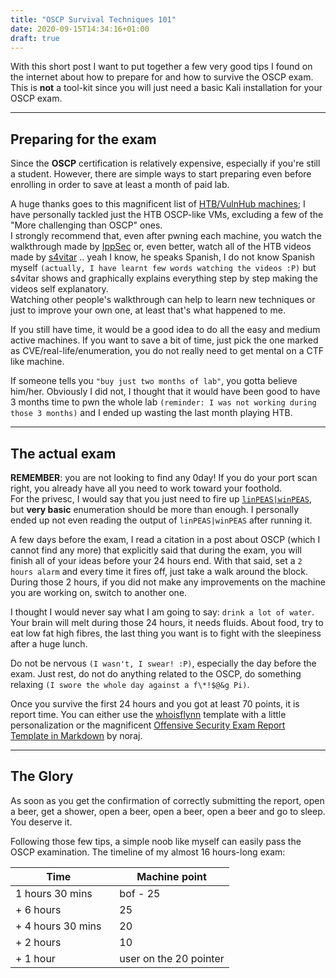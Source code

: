 ```yaml
---
title: "OSCP Survival Techniques 101"
date: 2020-09-15T14:34:16+01:00
draft: true
---
```

With this short post I want to put together a few very good tips I found on the internet about how to prepare for and how to survive the OSCP exam.
This is **not** a tool-kit since you will just need a basic Kali installation for your OSCP exam.  

___  
## Preparing for the exam
Since the **OSCP** certification is relatively expensive, especially if you're still a student. However, there are simple ways to start preparing even before enrolling in order to save at least a month of paid lab.  

A huge thanks goes to this magnificent list of [HTB/VulnHub machines](https://docs.google.com/spreadsheets/d/1dwSMIAPIam0PuRBkCiDI88pU3yzrqqHkDtBngUHNCw8/edit#gid=1839402159); I have personally tackled just the HTB OSCP-like VMs, excluding a few of the "More challenging than OSCP" ones.  
I strongly recommend that, even after pwning each machine, you watch the walkthrough made by [IppSec](https://www.youtube.com/channel/UCa6eh7gCkpPo5XXUDfygQQA) or, even better, watch all of the HTB videos made by [s4vitar](https://www.youtube.com/c/s4vitar) .. yeah I know, he speaks Spanish, I do not know Spanish myself `(actually, I have learnt few words watching the videos :P)` but s4vitar shows and graphically explains everything step by step making the videos self explanatory.  
Watching other people's walkthrough can help to learn new techniques or just to improve your own one, at least that's what happened to me.  
  
If you still have time, it would be a good idea to do all the easy and medium active machines. If you want to save a bit of time, just pick the one marked as CVE/real-life/enumeration, you do not really need to get mental on a CTF like machine.  
  
If someone tells you `"buy just two months of lab"`, you gotta believe him/her. Obviously I did not, I thought that it would have been good to have 3 months time to pwn the whole lab `(reminder: I was not working during those 3 months)` and I ended up wasting the last month playing HTB.  
___
## The actual exam
**REMEMBER**: you are not looking to find any 0day! If you do your port scan right, you already have all you need to work toward your foothold.  
For the privesc, I would say that you just need to fire up [`linPEAS|winPEAS`](https://github.com/carlospolop/privilege-escalation-awesome-scripts-suite), but **very basic** enumeration should be more than enough. I personally ended up not even reading the output of `linPEAS|winPEAS` after running it.  
  
A few days before the exam, I read a citation in a post about OSCP (which I cannot find any more) that explicitly said that during the exam, you will finish all of your ideas before your 24 hours end. With that said, set a `2 hours alarm` and every time it fires off, just take a walk around the block. During those 2 hours, if you did not make any improvements on the machine you are working on, switch to another one.  
  
I thought I would never say what I am going to say: `drink a lot of water`. Your brain will melt during those 24 hours, it needs fluids. About food, try to eat low fat high fibres, the last thing you want is to fight with the sleepiness after a huge lunch.  
  
Do not be nervous `(I wasn't, I swear! :P)`, especially the day before the exam. Just rest, do not do anything related to the OSCP, do something relaxing `(I swore the whole day against a f\*!$@&g Pi)`.  
  
Once you survive the first 24 hours and you got at least 70 points, it is report time. You can either use the [whoisflynn](https://github.com/whoisflynn/OSCP-Exam-Report-Template) template with a little personalization or the magnificent [Offensive Security Exam Report Template in Markdown](https://github.com/noraj/OSCP-Exam-Report-Template-Markdown) by noraj.
___  
## The Glory
As soon as you get the confirmation of correctly submitting the report, open a beer, get a shower, open a beer, open a beer, open a beer and go to sleep. You deserve it.  
  
Following those few tips, a simple noob like myself can easily pass the OSCP examination. The timeline of my almost 16 hours-long exam:

|Time               |&nbsp;&nbsp;&nbsp;Machine point  |
|----------         |----------     |
|1 hours 30 mins    |&nbsp;&nbsp;&nbsp;bof - 25      |
|+ 6 hours          |&nbsp;&nbsp;&nbsp;25            |
|+ 4 hours 30 mins  |&nbsp;&nbsp;&nbsp;20            |
|+ 2 hours		    |&nbsp;&nbsp;&nbsp;10			|
|+ 1 hour           |&nbsp;&nbsp;&nbsp;user on the 20 pointer|
